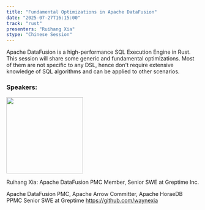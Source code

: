 ```yaml
---
title: "Fundamental Optimizations in Apache DataFusion"
date: "2025-07-27T16:15:00"
track: "rust"
presenters: "Ruihang Xia"
stype: "Chinese Session"
---
```


Apache DataFusion is a high-performance SQL Execution Engine in Rust. This session will share some generic and fundamental optimizations. Most of them are not specific to any DSL, hence don't require extensive knowledge of SQL algorithms and can be applied to other scenarios.

### Speakers:


<img src="https://sessionize.com/image/419d-400o400o1-3kgiWwtR5oUfafn9skiBcw.jpg" width="200" /><br/>

Ruihang Xia: Apache DataFusion PMC Member, Senior SWE at Greptime Inc.

Apache DataFusion PMC, Apache Arrow Committer, Apache HoraeDB PPMC
Senior SWE at Greptime
https://github.com/waynexia